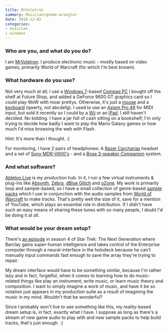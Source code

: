 ```yaml
---
title: MrVoletron
summary: Musician/gnome-wrangler
date: 2010-12-02
categories:
- musician
- windows
---
```


### Who are you, and what do you do?

I am [MrVoletron](http://www.youtube.com/mrvoletron "MrVoletron's YouTube page."). I produce electronic music - mostly based on video games, primarily World of Warcraft (for which I'm best known).

### What hardware do you use?

Not very much at all; I use a [Windows 7][windows-7]-based [Compaq PC][presario-sr5648f] I bought off the shelf at Future Shop, and added a GeForce 9600 GT graphics card so I could play WoW with moar prettys. Otherwise, it's just a [mouse][naga] and a [keyboard][g15] (qwerty, not abcdefg). I used to use an [Axiom Pro 49][axiom-pro-49] for MIDI input, but sold it recently so I could by a [Wii][] or an [iPad][]. I still haven't decided. No kidding. I have a jar full of cash sitting on a bookshelf; I'm only trying to decide how badly I want to play the Mario Galaxy games or how much I'd miss browsing the web with Flash.

Hint: It's more than I thought. :(

For monitoring, I have 2 pairs of headphones: A [Razer Carcharias][carcharias] headset and a set of [Sony MDR-V600's][mdr-v600] - and a [Bose 3-speaker Companion][companion-3] system.

### And what software?

[Ableton Live][live] is my production hub. In it, I run a few virtual instruments & plug-ins like [Absynth][], [Zebra][], [dBlue Glitch][glitch] and [oZone][]. My work is primarily loop and sample-based, so I have a small collection of genre-based [sample packs][loopmasters] which I use in conjunction with the audio samples from [World of Warcraft][wow] to make tracks. That's pretty well the size of it, save for a mention of YouTube, which plays an essential role in distribution. If I didn't have such an easy means of sharing these tunes with so many people, I doubt I'd be doing it at all.

### What would be your dream setup?

There's [an episode](http://en.wikipedia.org/wiki/The_Nth_Degree_\(Star_Trek:_The_Next_Generation\) "A Wikipedia entry for a Star Trek episode.") in season 4 of Star Trek: The Next Generation where Barclay gains super-human intelligence and takes control of the Enterprise computer through a neural-interface in the holodeck because he can't manually input commands fast enough to save the array they're trying to repair.

My dream interface would have to be something similar, because I'm rather lazy and in fact, forgetful, when it comes to learning how to do music-related things like play an instrument, write music, or learn music theory and composition. I want to simply imagine a work of music, and have it be so notation just appears in my production suite as a result of imagining the music in my mind. Wouldn't that be wonderful?

Since I probably won't live to see something like this, my reality-based dream setup is, in fact, exactly what I have. I suppose as long as there's a stream of new game audio to play with and new sample packs to help build tracks, that's just enough. :)

[absynth]: https://www.native-instruments.com/en/catalog/ "A synthesiser/audio effects plugin."
[axiom-pro-49]: http://web.archive.org/web/20180606125413/http://www.m-audio.com:80/products/en_us/AxiomPro49.html "A 49-Key USB MIDI controller."
[carcharias]: http://web.archive.org/web/20230502052119/http://www.amazon.com/Razer-Carcharias-Over-Gaming-Headset/dp/B001PTH0VW/ "A gaming headset."
[companion-3]: http://web.archive.org/web/20220503195057/https://www.amazon.com/Bose-Companion-Multimedia-Speaker-System/dp/B00011CNWG/ "Three-piece stereo speakers for computers."
[g15]: http://web.archive.org/web/20230430032300/http://www.amazon.com/Logitech-G15-Gaming-Keyboard-Black/dp/B000UHE8YM/ "A gaming keyboard."
[glitch]: https://illformed.com/ "An effects sequencer."
[ipad]: https://www.apple.com/ipad/ "A tablet device."
[live]: https://www.ableton.com/en/live/ "Musical creation software."
[loopmasters]: https://www.loopmasters.com/ "Royalty-free audio samples."
[mdr-v600]: http://web.archive.org/web/20220905140814/https://www.amazon.com/Sony-MDR-V600-Headphone-Discontinued-Manufacturer/dp/B00001W0DI "Studio headphones."
[naga]: http://web.archive.org/web/20140212081637/http://store.razerzone.com/store/razerusa/en_US/pd/productID.169418900 "A gaming mouse."
[ozone]: https://www.izotope.com/en/products/ozone.html "A mastering system plugin."
[presario-sr5648f]: http://h10025.www1.hp.com/ewfrf/wc/product?lc=en&dlc=en&cc=us&site=null&key=null&product=3809125& "A tower desktop PC."
[wii]: http://web.archive.org/web/20140513065105/http://www.nintendo.com:80/wii "A unique gaming console."
[windows-7]: https://en.wikipedia.org/wiki/Windows_7 "An operating system."
[wow]: http://web.archive.org/web/20230215153957/https://worldofwarcraft.com/en-us/ "A fantasy MMORPG."
[zebra]: https://u-he.com/ "A modular synthesiser."

